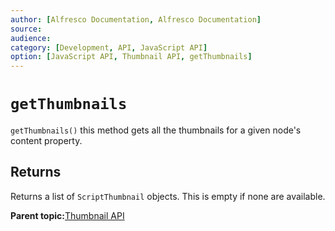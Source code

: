```yaml
---
author: [Alfresco Documentation, Alfresco Documentation]
source: 
audience: 
category: [Development, API, JavaScript API]
option: [JavaScript API, Thumbnail API, getThumbnails]
---
```


# `getThumbnails`

`getThumbnails()` this method gets all the thumbnails for a given node's content property.

## Returns

Returns a list of `ScriptThumbnail` objects. This is empty if none are available.

**Parent topic:**[Thumbnail API](../references/API-JS-Thumbnail.md)


